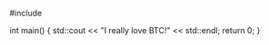 #include <iostream>

int main() {
    std::cout << "I really love BTC!" << std::endl;
    return 0;
}
